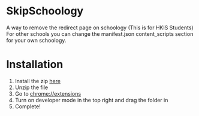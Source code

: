 # SkipSchoology

A way to remove the redirect page on schoology (This is for HKIS Students)
For other schools you can change the manifest.json content_scripts section for your own schoology.

# Installation

1. Install the zip [here](https://github.com/isitusnoamow/SkipSchoology/archive/refs/heads/main.zip)
2. Unzip the file
3. Go to [chrome://extensions](chrome://extensions)
4. Turn on developer mode in the top right and drag the folder in
5. Complete!

